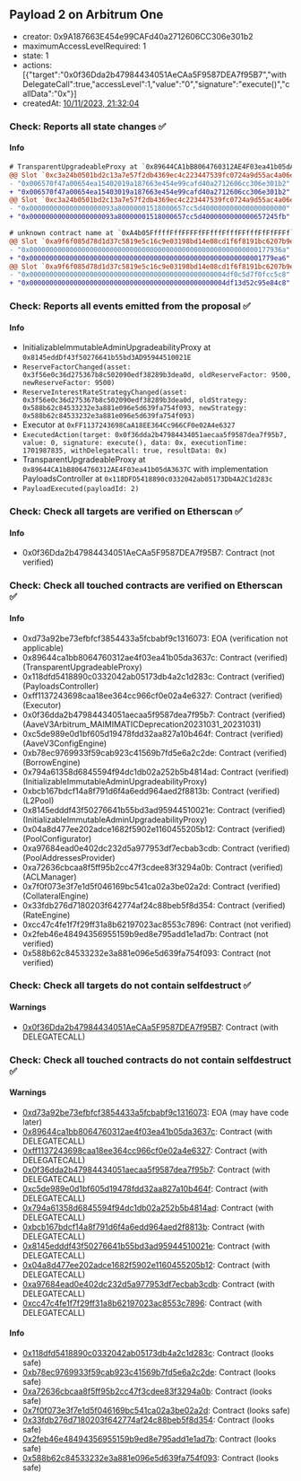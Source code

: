 ## Payload 2 on Arbitrum One

- creator: 0x9A187663E454e99CAFd40a2712606CC306e301b2
- maximumAccessLevelRequired: 1
- state: 1
- actions: [{"target":"0x0f36Dda2b47984434051AeCAa5F9587DEA7f95B7","withDelegateCall":true,"accessLevel":1,"value":"0","signature":"execute()","callData":"0x"}]
- createdAt: [10/11/2023, 21:32:04](https://arbiscan.io/tx/0xef66e36c37efb3293c50935d8fdc5fbae630a6a3b706632f28df45dfb1118b79)

### Check: Reports all state changes :white_check_mark:

#### Info


```diff
# TransparentUpgradeableProxy at `0x89644CA1bB8064760312AE4F03ea41b05dA3637C` with implementation PayloadsController at `0x118DFD5418890c0332042ab05173Db4A2C1d283c`
@@ Slot `0xc3a24b0501bd2c13a7e57f2db4369ec4c223447539fc0724a9d55ac4a06ebd4d` @@
- "0x006570f47a00654ea15402019a187663e454e99cafd40a2712606cc306e301b2"
+ "0x006570f47a00654ea15403019a187663e454e99cafd40a2712606cc306e301b2"
@@ Slot `0xc3a24b0501bd2c13a7e57f2db4369ec4c223447539fc0724a9d55ac4a06ebd4e` @@
- "0x000000000000000000093a80000001518000657cc5d400000000000000000000"
+ "0x000000000000000000093a80000001518000657cc5d4000000000000657245fb"
```

```diff
# unknown contract name at `0xA4b05FffffFffFFFFfFFfffFfffFFfffFfFfFFFf`
@@ Slot `0xa9f6f085d78d1d37c5819e5c16c9e03198bd14e08cd1f6f8191bc6207b9e9706` @@
- "0x000000000000000000000000000000000000000000000000000000000177936a"
+ "0x0000000000000000000000000000000000000000000000000000000001779ea6"
@@ Slot `0xa9f6f085d78d1d37c5819e5c16c9e03198bd14e08cd1f6f8191bc6207b9e970b` @@
- "0x0000000000000000000000000000000000000000000000004df0c5d7f0fcc5c8"
+ "0x0000000000000000000000000000000000000000000000004df13d52c95e84c8"
```


### Check: Reports all events emitted from the proposal :white_check_mark:

#### Info

- InitializableImmutableAdminUpgradeabilityProxy at `0x8145eddDf43f50276641b55bd3AD95944510021E`
- `ReserveFactorChanged(asset: 0x3f56e0c36d275367b8c502090edf38289b3dea0d, oldReserveFactor: 9500, newReserveFactor: 9500)`
- `ReserveInterestRateStrategyChanged(asset: 0x3f56e0c36d275367b8c502090edf38289b3dea0d, oldStrategy: 0x588b62c84533232e3a881e096e5d639fa754f093, newStrategy: 0x588b62c84533232e3a881e096e5d639fa754f093)`
- Executor at `0xFF1137243698CaA18EE364Cc966CF0e02A4e6327`
- `ExecutedAction(target: 0x0f36dda2b47984434051aecaa5f9587dea7f95b7, value: 0, signature: execute(), data: 0x, executionTime: 1701987835, withDelegatecall: true, resultData: 0x)`
- TransparentUpgradeableProxy at `0x89644CA1bB8064760312AE4F03ea41b05dA3637C` with implementation PayloadsController at `0x118DFD5418890c0332042ab05173Db4A2C1d283c`
- `PayloadExecuted(payloadId: 2)`

### Check: Check all targets are verified on Etherscan :white_check_mark:

#### Info

- 0x0f36Dda2b47984434051AeCAa5F9587DEA7f95B7: Contract (not verified)

### Check: Check all touched contracts are verified on Etherscan :white_check_mark:

#### Info

- 0xd73a92be73efbfcf3854433a5fcbabf9c1316073: EOA (verification not applicable)
- 0x89644ca1bb8064760312ae4f03ea41b05da3637c: Contract (verified) (TransparentUpgradeableProxy)
- 0x118dfd5418890c0332042ab05173db4a2c1d283c: Contract (verified) (PayloadsController)
- 0xff1137243698caa18ee364cc966cf0e02a4e6327: Contract (verified) (Executor)
- 0x0f36dda2b47984434051aecaa5f9587dea7f95b7: Contract (verified) (AaveV3Arbitrum_MAIMIMATICDeprecation20231031_20231031)
- 0xc5de989e0d1bf605d19478fdd32aa827a10b464f: Contract (verified) (AaveV3ConfigEngine)
- 0xb78ec9769933f59cab923c41569b7fd5e6a2c2de: Contract (verified) (BorrowEngine)
- 0x794a61358d6845594f94dc1db02a252b5b4814ad: Contract (verified) (InitializableImmutableAdminUpgradeabilityProxy)
- 0xbcb167bdcf14a8f791d6f4a6edd964aed2f8813b: Contract (verified) (L2Pool)
- 0x8145edddf43f50276641b55bd3ad95944510021e: Contract (verified) (InitializableImmutableAdminUpgradeabilityProxy)
- 0x04a8d477ee202adce1682f5902e1160455205b12: Contract (verified) (PoolConfigurator)
- 0xa97684ead0e402dc232d5a977953df7ecbab3cdb: Contract (verified) (PoolAddressesProvider)
- 0xa72636cbcaa8f5ff95b2cc47f3cdee83f3294a0b: Contract (verified) (ACLManager)
- 0x7f0f073e3f7e1d5f046169bc541ca02a3be02a2d: Contract (verified) (CollateralEngine)
- 0x33fdb276d7180203f642774af24c88beb5f8d354: Contract (verified) (RateEngine)
- 0xcc47c4fe1f7f29ff31a8b62197023ac8553c7896: Contract (not verified)
- 0x2feb46e48494356955159b9ed8e795add1e1ad7b: Contract (not verified)
- 0x588b62c84533232e3a881e096e5d639fa754f093: Contract (not verified)

### Check: Check all targets do not contain selfdestruct :white_check_mark:

#### Warnings

- [0x0f36Dda2b47984434051AeCAa5F9587DEA7f95B7](https://arbiscan.io/address/0x0f36Dda2b47984434051AeCAa5F9587DEA7f95B7): Contract (with DELEGATECALL)

### Check: Check all touched contracts do not contain selfdestruct :white_check_mark:

#### Warnings

- [0xd73a92be73efbfcf3854433a5fcbabf9c1316073](https://arbiscan.io/address/0xd73a92be73efbfcf3854433a5fcbabf9c1316073): EOA (may have code later)
- [0x89644ca1bb8064760312ae4f03ea41b05da3637c](https://arbiscan.io/address/0x89644ca1bb8064760312ae4f03ea41b05da3637c): Contract (with DELEGATECALL)
- [0xff1137243698caa18ee364cc966cf0e02a4e6327](https://arbiscan.io/address/0xff1137243698caa18ee364cc966cf0e02a4e6327): Contract (with DELEGATECALL)
- [0x0f36dda2b47984434051aecaa5f9587dea7f95b7](https://arbiscan.io/address/0x0f36dda2b47984434051aecaa5f9587dea7f95b7): Contract (with DELEGATECALL)
- [0xc5de989e0d1bf605d19478fdd32aa827a10b464f](https://arbiscan.io/address/0xc5de989e0d1bf605d19478fdd32aa827a10b464f): Contract (with DELEGATECALL)
- [0x794a61358d6845594f94dc1db02a252b5b4814ad](https://arbiscan.io/address/0x794a61358d6845594f94dc1db02a252b5b4814ad): Contract (with DELEGATECALL)
- [0xbcb167bdcf14a8f791d6f4a6edd964aed2f8813b](https://arbiscan.io/address/0xbcb167bdcf14a8f791d6f4a6edd964aed2f8813b): Contract (with DELEGATECALL)
- [0x8145edddf43f50276641b55bd3ad95944510021e](https://arbiscan.io/address/0x8145edddf43f50276641b55bd3ad95944510021e): Contract (with DELEGATECALL)
- [0x04a8d477ee202adce1682f5902e1160455205b12](https://arbiscan.io/address/0x04a8d477ee202adce1682f5902e1160455205b12): Contract (with DELEGATECALL)
- [0xa97684ead0e402dc232d5a977953df7ecbab3cdb](https://arbiscan.io/address/0xa97684ead0e402dc232d5a977953df7ecbab3cdb): Contract (with DELEGATECALL)
- [0xcc47c4fe1f7f29ff31a8b62197023ac8553c7896](https://arbiscan.io/address/0xcc47c4fe1f7f29ff31a8b62197023ac8553c7896): Contract (with DELEGATECALL)

#### Info

- [0x118dfd5418890c0332042ab05173db4a2c1d283c](https://arbiscan.io/address/0x118dfd5418890c0332042ab05173db4a2c1d283c): Contract (looks safe)
- [0xb78ec9769933f59cab923c41569b7fd5e6a2c2de](https://arbiscan.io/address/0xb78ec9769933f59cab923c41569b7fd5e6a2c2de): Contract (looks safe)
- [0xa72636cbcaa8f5ff95b2cc47f3cdee83f3294a0b](https://arbiscan.io/address/0xa72636cbcaa8f5ff95b2cc47f3cdee83f3294a0b): Contract (looks safe)
- [0x7f0f073e3f7e1d5f046169bc541ca02a3be02a2d](https://arbiscan.io/address/0x7f0f073e3f7e1d5f046169bc541ca02a3be02a2d): Contract (looks safe)
- [0x33fdb276d7180203f642774af24c88beb5f8d354](https://arbiscan.io/address/0x33fdb276d7180203f642774af24c88beb5f8d354): Contract (looks safe)
- [0x2feb46e48494356955159b9ed8e795add1e1ad7b](https://arbiscan.io/address/0x2feb46e48494356955159b9ed8e795add1e1ad7b): Contract (looks safe)
- [0x588b62c84533232e3a881e096e5d639fa754f093](https://arbiscan.io/address/0x588b62c84533232e3a881e096e5d639fa754f093): Contract (looks safe)

